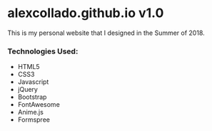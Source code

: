 # alexcollado.github.io v1.0

This is my personal website that I designed in the Summer of 2018.

### Technologies Used:
* HTML5
* CSS3
* Javascript
* jQuery
* Bootstrap
* FontAwesome
* Anime.js
* Formspree
